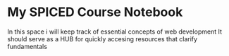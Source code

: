# My SPICED Course Notebook
In this space i will keep track of essential concepts of web development
It should serve as a HUB for quickly accesing resources that clarify fundamentals

